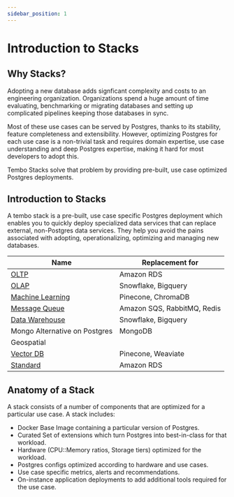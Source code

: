 ```yaml
---
sidebar_position: 1
---
```


# Introduction to Stacks

## Why Stacks?

Adopting a new database adds signficant complexity and costs to an engineering organization. Organizations spend a huge amount of time evaluating, benchmarking or migrating databases and setting up complicated pipelines keeping those databases in sync.

Most of these use cases can be served by Postgres, thanks to its stability, feature completeness and extensibility. However, optimizing Postgres for each use case is a non-trivial task and requires domain expertise, use case understanding and deep Postgres expertise, making it hard for most developers to adopt this.

Tembo Stacks solve that problem by providing pre-built, use case optimized Postgres deployments.

## Introduction to Stacks

A tembo stack is a pre-built, use case specific Postgres deployment which enables you to quickly deploy specialized data services that can replace external, non-Postgres data services. They help you avoid the pains associated with adopting, operationalizing, optimizing and managing new databases.

|Name|Replacement for|
|----|---------------|
|[OLTP](oltp.md)| Amazon RDS |
|[OLAP](olap.md)| Snowflake, Bigquery |
|[Machine Learning](enterprise-llm.md)| Pinecone, ChromaDB |
|[Message Queue](message-queue.md)| Amazon SQS, RabbitMQ, Redis |
|[Data Warehouse](olap.md)| Snowflake, Bigquery |
|Mongo Alternative on Postgres| MongoDB | 
|Geospatial|  | 
|[Vector DB](vector-db.md)| Pinecone, Weaviate |
|[Standard](standard.md)| Amazon RDS |

## Anatomy of a Stack

A stack consists of a number of components that are optimized for a particular use case. A stack includes:

* Docker Base Image containing a particular version of Postgres.
* Curated Set of extensions which turn Postgres into best-in-class for that workload.
* Hardware (CPU::Memory ratios, Storage tiers) optimized for the workload.
* Postgres configs optimized according to hardware and use cases.
* Use case specific metrics, alerts and recommendations.
* On-instance application deployments to add additional tools required for the use case.

